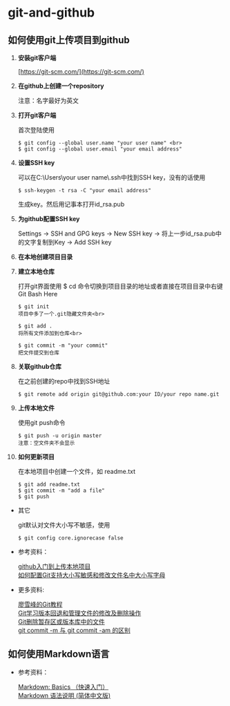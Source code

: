 # git-and-github
## 如何使用git上传项目到github

1. **安装git客户端**

   [https://git-scm.com/](https://git-scm.com/)
  
2. **在github上创建一个repository**

   注意：名字最好为英文

3. **打开git客户端**

   首次登陆使用

       $ git config --global user.name "your user name" <br>
       $ git config --global user.email "your email address"
    
4. **设置SSH key**

   可以在C:\Users\your user name\\.ssh中找到SSH key，没有的话使用

       $ ssh-keygen -t rsa -C "your email address"    
   生成key。然后用记事本打开id_rsa.pub
    
5. **为github配置SSH key**

   Settings -> SSH and GPG keys -> New SSH key -> 将上一步id_rsa.pub中的文字复制到Key -> Add SSH key

6. **在本地创建项目目录**

7. **建立本地仓库**

   打开git界面使用 $ cd 命令切换到项目目录的地址或者直接在项目目录中右键 Git Bash Here

       $ git init
       项目中多了一个.git隐藏文件夹<br>
    
       $ git add .
       将所有文件添加到仓库<br>
    
       $ git commit -m "your commit"
       把文件提交到仓库

8. **关联github仓库**

   在之前创建的repo中找到SSH地址

       $ git remote add origin git@github.com:your ID/your repo name.git
    
9. **上传本地文件**

   使用git push命令

       $ git push -u origin master
       注意：空文件夹不会显示
  
10. **如何更新项目**

    在本地项目中创建一个文件，如 readme.txt

        $ git add readme.txt
        $ git commit -m "add a file"
        $ git push

- 其它

  git默认对文件大小写不敏感，使用

      $ git config core.ignorecase false

- 参考资料：

  [github入门到上传本地项目](http://blog.csdn.net/ch1451082329/article/details/52780175)  
  [如何配置Git支持大小写敏感和修改文件名中大小写字母](http://www.tuicool.com/articles/AnimaaE)


- 更多资料: 

  [廖雪峰的Git教程](http://www.liaoxuefeng.com/wiki/0013739516305929606dd18361248578c67b8067c8c017b000)  
  [Git学习版本回退和管理文件的修改及删除操作](https://my.oschina.net/u/1471093/blog/353710)  
  [Git删除暂存区或版本库中的文件](http://www.tuicool.com/articles/BJfUn2B)  
  [git commit -m 与 git commit -am 的区别](https://segmentfault.com/q/1010000005900988)  

## 如何使用Markdown语言

- 参考资料：

  [Markdown: Basics （快速入门）](http://wowubuntu.com/markdown/basic.html)  
  [Markdown 语法说明 (简体中文版) ](http://wowubuntu.com/markdown/index.html)



